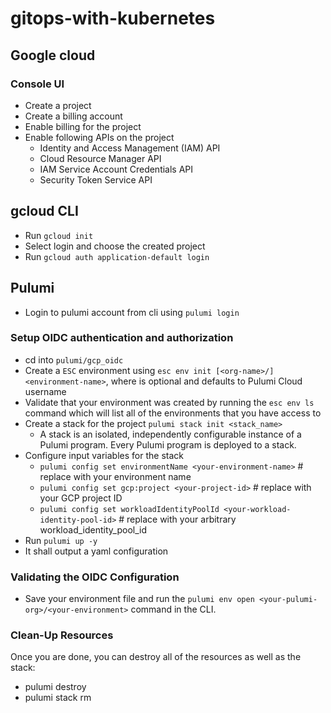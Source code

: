 # gitops-with-kubernetes

## Google cloud
### Console UI
- Create a project
- Create a billing account
- Enable billing for the project
- Enable following APIs on the project
    - Identity and Access Management (IAM) API
    - Cloud Resource Manager API
    - IAM Service Account Credentials API
    - Security Token Service API
## gcloud CLI
- Run `gcloud init`
- Select login and choose the created project
- Run `gcloud auth application-default login`

## Pulumi
- Login to pulumi account from cli using `pulumi login`
### Setup OIDC authentication and authorization
- cd into `pulumi/gcp_oidc`
- Create a `ESC` environment using `esc env init [<org-name>/]<environment-name>`, where <org-name> is optional and defaults to Pulumi Cloud username
- Validate that your environment was created by running the `esc env ls` command which will list all of the environments that you have access to
- Create a stack for the project `pulumi stack init <stack_name>`
    - A stack is an isolated, independently configurable instance of a Pulumi program. Every Pulumi program is deployed to a stack.
- Configure input variables for the stack
    - `pulumi config set environmentName <your-environment-name>` # replace with your environment name
    - `pulumi config set gcp:project <your-project-id>` # replace with your GCP project ID
    - `pulumi config set workloadIdentityPoolId <your-workload-identity-pool-id>` # replace with your arbitrary workload_identity_pool_id
- Run `pulumi up -y`
- It shall output a yaml configuration
### Validating the OIDC Configuration
- Save your environment file and run the `pulumi env open <your-pulumi-org>/<your-environment>` command in the CLI.
### Clean-Up Resources
Once you are done, you can destroy all of the resources as well as the stack:
- pulumi destroy
- pulumi stack rm